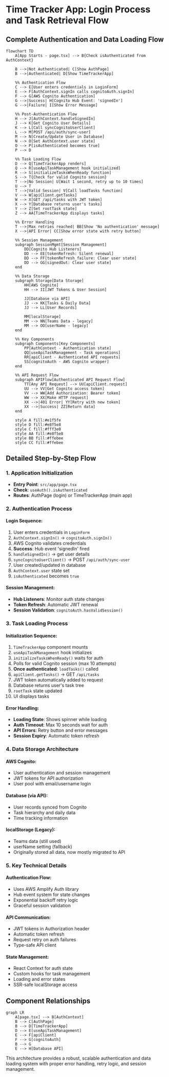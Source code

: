 # Time Tracker App: Login Process and Task Retrieval Flow

## Complete Authentication and Data Loading Flow

```mermaid
flowchart TD
    A[App Starts - page.tsx] --> B{Check isAuthenticated from AuthContext}
    
    B -->|Not Authenticated| C[Show AuthPage]
    B -->|Authenticated| D[Show TimeTrackerApp]
    
    %% Authentication Flow
    C --> E[User enters credentials in LoginForm]
    E --> F[AuthContext.signIn calls cognitoAuth.signIn]
    F --> G[AWS Cognito Authentication]
    G -->|Success| H[Cognito Hub Event: 'signedIn']
    G -->|Failure| I[Show Error Message]
    
    %% Post-Authentication Flow
    H --> J[AuthContext.handleSignedIn]
    J --> K[Get Cognito User Details]
    K --> L[Call syncCognitoUserClient]
    L --> M[POST /api/auth/sync-user]
    M --> N[Create/Update User in Database]
    N --> O[Set AuthContext.user state]
    O --> P[isAuthenticated becomes true]
    P --> D
    
    %% Task Loading Flow
    D --> Q[TimeTrackerApp renders]
    Q --> R[useApiTaskManagement hook initialized]
    R --> S[initializeTasksWhenReady function]
    S --> T{Check for valid Cognito session}
    T -->|No Session| U[Wait 1 second, retry up to 10 times]
    U --> T
    T -->|Valid Session| V[Call loadTasks function]
    V --> W[apiClient.getTasks]
    W --> X[GET /api/tasks with JWT token]
    X --> Y[Database returns user's tasks]
    Y --> Z[Set rootTask state]
    Z --> AA[TimeTrackerApp displays tasks]
    
    %% Error Handling
    T -->|Max retries reached| BB[Show 'No authentication' message]
    X -->|API Error| CC[Show error state with retry button]
    
    %% Session Management
    subgraph SessionMgmt[Session Management]
        DD[Cognito Hub Listeners]
        DD --> EE[tokenRefresh: Silent renewal]
        DD --> FF[tokenRefresh_failure: Clear user state]
        DD --> GG[signedOut: Clear user state]
    end
    
    %% Data Storage
    subgraph Storage[Data Storage]
        HH[AWS Cognito]
        HH --> II[JWT Tokens & User Session]
        
        JJ[Database via API]
        JJ --> KK[Tasks & Daily Data]
        JJ --> LL[User Records]
        
        MM[localStorage]
        MM --> NN[Teams Data - legacy]
        MM --> OO[userName - legacy]
    end
    
    %% Key Components
    subgraph Components[Key Components]
        PP[AuthContext - Authentication state]
        QQ[useApiTaskManagement - Task operations]
        RR[apiClient - Authenticated API requests]
        SS[cognitoAuth - AWS Cognito wrapper]
    end
    
    %% API Request Flow
    subgraph APIFlow[Authenticated API Request Flow]
        TT[Any API Request] --> UU[apiClient.request]
        UU --> VV[Get Cognito access token]
        VV --> WW[Add Authorization: Bearer token]
        WW --> XX[Make HTTP request]
        XX -->|401 Error| YY[Retry with new token]
        XX -->|Success| ZZ[Return data]
    end
    
    style A fill:#e1f5fe
    style D fill:#e8f5e8
    style C fill:#fff3e0
    style AA fill:#e8f5e8
    style BB fill:#ffebee
    style CC fill:#ffebee
```

## Detailed Step-by-Step Flow

### 1. Application Initialization
- **Entry Point**: `src/app/page.tsx`
- **Check**: `useAuth().isAuthenticated`
- **Routes**: AuthPage (login) or TimeTrackerApp (main app)

### 2. Authentication Process

#### Login Sequence:
1. User enters credentials in `LoginForm`
2. `AuthContext.signIn()` → `cognitoAuth.signIn()`
3. AWS Cognito validates credentials
4. **Success**: Hub event 'signedIn' fired
5. `handleSignedIn()` → get user details
6. `syncCognitoUserClient()` → POST `/api/auth/sync-user`
7. User created/updated in database
8. `AuthContext.user` state set
9. `isAuthenticated` becomes `true`

#### Session Management:
- **Hub Listeners**: Monitor auth state changes
- **Token Refresh**: Automatic JWT renewal
- **Session Validation**: `cognitoAuth.hasValidSession()`

### 3. Task Loading Process

#### Initialization Sequence:
1. `TimeTrackerApp` component mounts
2. `useApiTaskManagement` hook initializes
3. `initializeTasksWhenReady()` waits for auth
4. Polls for valid Cognito session (max 10 attempts)
5. **Once authenticated**: `loadTasks()` called
6. `apiClient.getTasks()` → GET `/api/tasks`
7. JWT token automatically added to request
8. Database returns user's task tree
9. `rootTask` state updated
10. UI displays tasks

#### Error Handling:
- **Loading State**: Shows spinner while loading
- **Auth Timeout**: Max 10 seconds wait for auth
- **API Errors**: Retry button and error messages
- **Session Expiry**: Automatic token refresh

### 4. Data Storage Architecture

#### AWS Cognito:
- User authentication and session management
- JWT tokens for API authorization
- User pool with email/username login

#### Database (via API):
- User records synced from Cognito
- Task hierarchy and daily data
- Time tracking information

#### localStorage (Legacy):
- Teams data (still used)
- userName setting (fallback)
- Originally stored all data, now mostly migrated to API

### 5. Key Technical Details

#### Authentication Flow:
- Uses AWS Amplify Auth library
- Hub event system for state changes
- Exponential backoff retry logic
- Graceful session validation

#### API Communication:
- JWT tokens in Authorization header
- Automatic token refresh
- Request retry on auth failures
- Type-safe API client

#### State Management:
- React Context for auth state
- Custom hooks for task management
- Loading and error states
- SSR-safe localStorage access

## Component Relationships

```mermaid
graph LR
    A[page.tsx] --> B[AuthContext]
    B --> C[AuthPage]
    B --> D[TimeTrackerApp]
    D --> E[useApiTaskManagement]
    E --> F[apiClient]
    F --> G[cognitoAuth]
    B --> G
    E --> H[Database API]
```

This architecture provides a robust, scalable authentication and data loading system with proper error handling, retry logic, and session management.